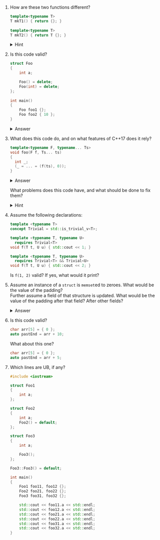 1.  How are these two functions different?
    ```c++
    template<typename T>
    T mkT1() { return {}; }
   
    template<typename T>
    T mkT2() { return T {}; }
    ```
   
    <details>
      <summary>Hint</summary>
      Besides the obvious difference in handling of explicit vs nonexplicit default constructors, consider `std::mutex` and C++14 vs C++17.
    </details>

1.  Is this code valid?
    ```c++
    struct Foo
    {
        int a;

        Foo() = delete;
        Foo(int) = delete;
    };
   
    int main()
    {
        Foo foo1 {};
        Foo foo2 { 10 };
    }
    ```
    <details>
      <summary>Answer</summary>
      Depends on the C++ version.

      Up until C++17, both variables are initialized with aggregate initialization. `Foo foo` and `Foo foo(10)` wouldn't be valid, though.

      Starting with C++20, this somewhat counter-intuitive behaviour is fixed, and this code no longer compiles.
    </details>

1.  What does this code do, and on what features of C++17 does it rely?
    ```c++
    template<typename F, typename... Ts>
    void foo(F f, Ts... ts)
    {
      int _;
      (_ = ... = (f(ts), 0));
    }
    ```
    <details>
      <summary>Answer</summary>
      1. It calls the function on the elements of the variadic pack in reverse order.
      2. The features are left as an exercise for the reader.
    </details>

    What problems does this code have, and what should be done to fix them?
    <details>
      <summary>Hint</summary>
      <code>f</code> might return something with an overloaded <code>operator,</code>.
    </details>

1.  Assume the following declarations:
    ```c++
    template <typename T>
    concept Trivial = std::is_trivial_v<T>;

    template <typename T, typename U>
      requires Trivial<T>
    void f(T t, U u) { std::cout << 1; }

    template <typename T, typename U>
      requires Trivial<T> && Trivial<U>
    void f(T t, U u) { std::cout << 2; }
    ```

    Is `f(1, 2)` valid? If yes, what would it print?

1.  Assume an instance of a `struct` is `memset`ed to zeroes. What would be the value of the padding?\
    Further assume a field of that structure is updated. What would be the value of the padding after that field? After other fields?
    <details>
      <summary>Answer</summary>
      Unspecified, unspecified.
    </details>

1.  Is this code valid?
    ```c
    char arr[5] = { 0 };
    auto pastEnd = arr + 10;
    ```

    What about this one?
    ```c
    char arr[5] = { 0 };
    auto pastEnd = arr + 5;
    ```

1.  Which lines are UB, if any?

    ```c++
    #include <iostream>

    struct Foo1
    {
        int a;
    };

    struct Foo2
    {
        int a;
        Foo2() = default;
    };

    struct Foo3
    {
        int a;

        Foo3();
    };

    Foo3::Foo3() = default;

    int main()
    {
        Foo1 foo11, foo12 {};
        Foo2 foo21, foo22 {};
        Foo3 foo31, foo32 {};

        std::cout << foo11.a << std::endl;
        std::cout << foo12.a << std::endl;
        std::cout << foo21.a << std::endl;
        std::cout << foo22.a << std::endl;
        std::cout << foo31.a << std::endl;
        std::cout << foo32.a << std::endl;
    }
    ```

